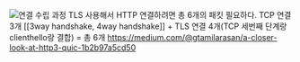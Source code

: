 
![연결 수립 과정](https://miro.medium.com/v2/resize:fit:1400/format:webp/0*NzdidW6gOv1LygE5)
TLS 사용해서 HTTP 연결하려면 총 6개의 패킷 필요하다.
TCP 연결 3개 [[3way handshake, 4way handshake]] + TLS 연결 4개(TCP 세번째 단계랑 clienthello랑 결합) = 총 6개
https://medium.com/@gtamilarasan/a-closer-look-at-http3-quic-1b2b97a5cd50